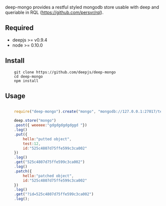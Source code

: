 deep-mongo provides a restful styled mongodb store usable with deep and queriable in RQL (https://github.com/persvr/rql).

## Required

* deepjs >= v0.9.4
* node >= 0.10.0

## Install
```shell
	git clone https://github.com/deepjs/deep-mongo
	cd deep-mongo
	npm install
```

## Usage

```javascript

	require("deep-mongo").create("mongo", "mongodb://127.0.0.1:27017/test", "items");

	deep.store("mongo")
	.post({ weeeee:"gdgdgdgdgdggd "})
	.log()
	.put({
		hello:"putted object",
		test:12,
		id:"525c4807d75ffe599c3ca002"
	})
	.log()
	.get("525c4807d75ffe599c3ca002")
	.log()
	.patch({
		hello:"patched object",
		id:"525c4807d75ffe599c3ca002"
	})
	.log()
	.get("?id=525c4807d75ffe599c3ca002")
	.log();

```